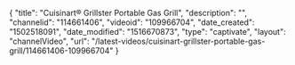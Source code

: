 {
    "title": "Cuisinart&reg; Grillster Portable Gas Grill",
    "description": "",
    "channelid": "114661406",
    "videoid": "109966704",
    "date_created": "1502518091",
    "date_modified": "1516670873",
    "type": "captivate",
    "layout": "channelVideo",
    "url": "\/latest-videos\/cuisinart-grillster-portable-gas-grill\/114661406-109966704"
}